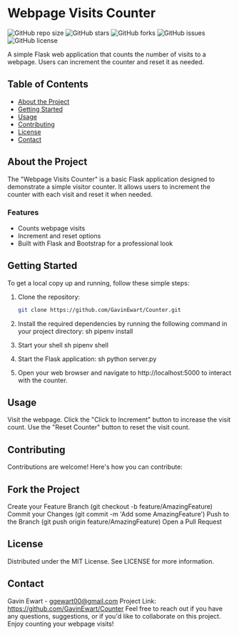 # Webpage Visits Counter

![GitHub repo size](https://img.shields.io/github/repo-size/Gavinewart/Counter)
![GitHub stars](https://img.shields.io/github/stars/GavinEwart/Counter?style=social)
![GitHub forks](https://img.shields.io/github/forks/GavinEwart/Counter?style=social)
![GitHub issues](https://img.shields.io/github/issues/GavinEwart/Counter)
![GitHub license](https://img.shields.io/github/license/GavinEwart/Counter)

A simple Flask web application that counts the number of visits to a webpage. Users can increment the counter and reset it as needed.

## Table of Contents

- [About the Project](#about-the-project)
- [Getting Started](#getting-started)
- [Usage](#usage)
- [Contributing](#contributing)
- [License](#license)
- [Contact](#contact)

## About the Project

The "Webpage Visits Counter" is a basic Flask application designed to demonstrate a simple visitor counter. It allows users to increment the counter with each visit and reset it when needed.

### Features

- Counts webpage visits
- Increment and reset options
- Built with Flask and Bootstrap for a professional look

## Getting Started

To get a local copy up and running, follow these simple steps:

1. Clone the repository:
   ```sh
   git clone https://github.com/GavinEwart/Counter.git

2. Install the required dependencies by running the following command in your project directory:
  sh
  pipenv install

3. Start your shell
  sh
  pipenv shell

5. Start the Flask application:
  sh
  python server.py
  
6. Open your web browser and navigate to http://localhost:5000 to interact with the counter.

## Usage
Visit the webpage.
Click the "Click to Increment" button to increase the visit count.
Use the "Reset Counter" button to reset the visit count.

## Contributing
Contributions are welcome! Here's how you can contribute:

## Fork the Project
Create your Feature Branch (git checkout -b feature/AmazingFeature)
Commit your Changes (git commit -m 'Add some AmazingFeature')
Push to the Branch (git push origin feature/AmazingFeature)
Open a Pull Request

## License
Distributed under the MIT License. See LICENSE for more information.

## Contact
Gavin Ewart - ggewart00@gmail.com
Project Link: https://github.com/GavinEwart/Counter
Feel free to reach out if you have any questions, suggestions, or if you'd like to collaborate on this project. Enjoy counting your webpage visits!
